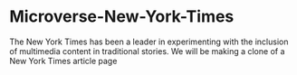 # Microverse-New-York-Times
The New York Times has been a leader in experimenting with the inclusion of multimedia content in traditional stories. We will be making a clone of a New York Times article page
